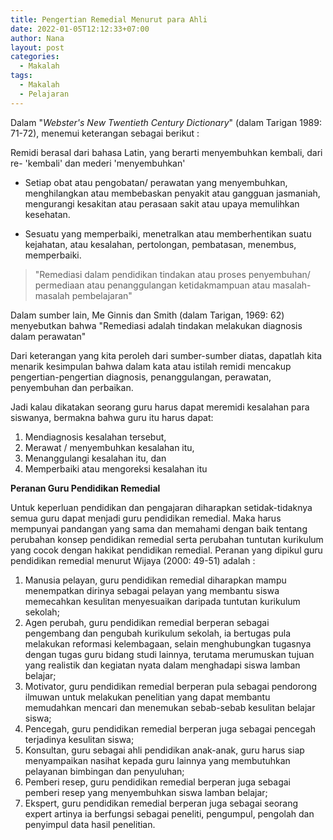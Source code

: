 ```yaml
---
title: Pengertian Remedial Menurut para Ahli
date: 2022-01-05T12:12:33+07:00
author: Nana
layout: post
categories:
  - Makalah
tags:
  - Makalah
  - Pelajaran
---
```


Dalam "_Webster's New Twentieth Century Dictionary_" (dalam Tarigan 1989: 71-72), menemui keterangan sebagai berikut :

Remidi berasal dari bahasa Latin, yang berarti menyembuhkan kembali, dari re- 'kembali' dan mederi 'menyembuhkan'

 - Setiap obat atau pengobatan/ perawatan yang menyembuhkan,
   menghilangkan atau membebaskan penyakit atau gangguan jasmaniah,
   mengurangi kesakitan atau perasaan sakit atau upaya memulihkan
   kesehatan.
   
 - Sesuatu yang memperbaiki, menetralkan atau memberhentikan suatu
   kejahatan, atau kesalahan, pertolongan, pembatasan, menembus,
   memperbaiki.

> "Remediasi dalam pendidikan tindakan atau proses penyembuhan/ permediaan atau penanggulangan ketidakmampuan atau masalah-masalah pembelajaran"

Dalam sumber lain, Me Ginnis dan Smith (dalam  Tarigan, 1969: 62) menyebutkan bahwa "Remediasi adalah tindakan melakukan diagnosis dalam perawatan"

Dari keterangan yang kita peroleh dari sumber-sumber diatas, dapatlah kita menarik kesimpulan bahwa dalam kata atau istilah remidi mencakup pengertian-pengertian diagnosis, penanggulangan, perawatan, penyembuhan dan perbaikan.

Jadi kalau dikatakan seorang guru harus dapat meremidi kesalahan para siswanya, bermakna bahwa guru itu harus dapat:

 1. Mendiagnosis kesalahan tersebut, 
 2. Merawat / menyembuhkan kesalahan itu, 
 3. Menanggulangi kesalahan itu, dan 
 4. Memperbaiki atau mengoreksi
    kesalahan itu

**Peranan Guru Pendidikan Remedial**

Untuk keperluan pendidikan dan pengajaran diharapkan setidak-tidaknya semua guru dapat menjadi guru pendidikan remedial. Maka harus mempunyai pandangan yang sama dan memahami dengan baik tentang perubahan konsep pendidikan remedial serta perubahan tuntutan kurikulum yang cocok dengan hakikat pendidikan remedial. Peranan yang dipikul guru pendidikan remedial menurut Wijaya (2000: 49-51) adalah :

 1. Manusia pelayan, guru pendidikan remedial diharapkan mampu menempatkan dirinya sebagai pelayan yang membantu siswa memecahkan kesulitan menyesuaikan daripada tuntutan kurikulum sekolah; 
 2. Agen perubah, guru pendidikan remedial berperan sebagai pengembang dan pengubah kurikulum sekolah, ia bertugas pula melakukan reformasi kelembagaan, selain menghubungkan tugasnya dengan tugas guru bidang studi lainnya, terutama merumuskan tujuan yang realistik dan kegiatan nyata dalam menghadapi siswa lamban belajar; 
 3. Motivator, guru pendidikan remedial berperan pula sebagai pendorong ilmuwan untuk melakukan penelitian yang dapat membantu memudahkan mencari dan menemukan sebab-sebab kesulitan belajar siswa; 
 4. Pencegah, guru pendidikan remedial berperan juga sebagai pencegah terjadinya kesulitan siswa; 
 5. Konsultan, guru sebagai ahli pendidikan anak-anak, guru harus siap menyampaikan nasihat kepada guru lainnya yang membutuhkan pelayanan bimbingan dan penyuluhan; 
 6. Pemberi resep, guru pendidikan remedial berperan juga sebagai pemberi resep yang menyembuhkan siswa lamban belajar; 
 7. Ekspert, guru pendidikan remedial berperan juga sebagai seorang expert artinya ia berfungsi sebagai peneliti, pengumpul, pengolah dan penyimpul data hasil penelitian.